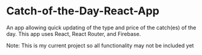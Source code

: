 # Catch-of-the-Day-React-App
An app allowing quick updating of the type and price of the catch(es) of the day.  This app uses React, React Router, and Firebase.

Note:  This is my current project so all functionality may not be included yet
